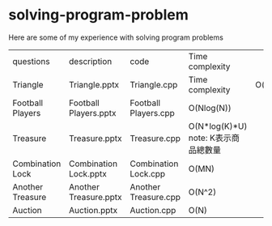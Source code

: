 # solving-program-problem
Here are some of my experience with solving program problems
<table>
   <tr>
     <td>questions</td>
     <td>description </td>
     <td>code</td>
     <td>Time complexity</td>
   </tr>
   <tr>
      <td>Triangle</td>
      <td>Triangle.pptx</td>
      <td>Triangle.cpp</td>
      <td>Time complexity</td>
      <td>O(log(2*D))</td>
   </tr>
   <tr>
      <td>Football Players</td>
      <td>Football Players.pptx</td>
      <td>Football Players.cpp</td>
      <td>O(Nlog(N))</td>
   </tr>
   <tr>
      <td>Treasure</td>
      <td>Treasure.pptx</td>
      <td>Treasure.cpp</td>
      <td>O(N*log(K)*U) note: K表示商品總數量</td>
   </tr>
   <tr>
      <td>Combination Lock</td>
      <td>Combination Lock.pptx</td>
      <td>Combination Lock.cpp</td>
      <td>O(MN)</td>
   </tr>
   <tr>
      <td>Another Treasure</td>
      <td>Another Treasure.pptx</td>
      <td>Another Treasure.cpp</td>
      <td>O(N^2)</td>
   </tr>
   <tr>
      <td>Auction</td>
      <td>Auction.pptx</td>
      <td>Auction.cpp</td>
      <td>O(N)</td>
   </tr>
   
</table>
